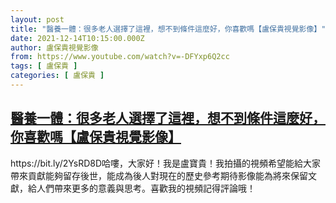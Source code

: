 ```yaml
---
layout: post
title: "醫養一體：很多老人選擇了這裡，想不到條件這麼好，你喜歡嗎【盧保貴視覺影像】"
date: 2021-12-14T10:15:00.000Z
author: 盧保貴視覺影像
from: https://www.youtube.com/watch?v=-DFYxp6Q2cc
tags: [ 盧保貴 ]
categories: [ 盧保貴 ]
---
```

<!--1639476900000-->
[醫養一體：很多老人選擇了這裡，想不到條件這麼好，你喜歡嗎【盧保貴視覺影像】](https://www.youtube.com/watch?v=-DFYxp6Q2cc)
------

<div>
https://bit.ly/2YsRD8D哈嘍，大家好！我是盧寶貴！我拍攝的視頻希望能給大家帶來貢獻能夠留存後世，能成為後人對現在的歷史參考期待影像能為將來保留文獻，給人們帶來更多的意義與思考。喜歡我的視頻記得評論哦！
</div>
